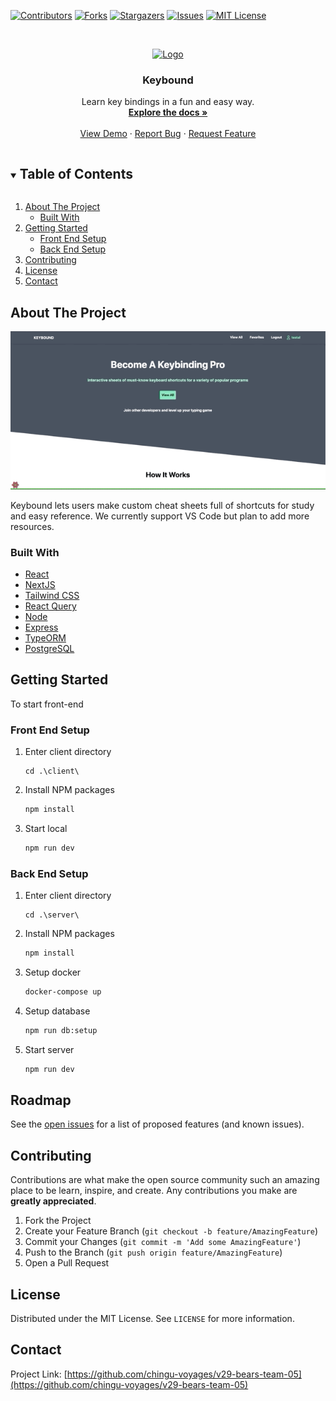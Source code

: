 [![Contributors][contributors-shield]][contributors-url]
[![Forks][forks-shield]][forks-url]
[![Stargazers][stars-shield]][stars-url]
[![Issues][issues-shield]][issues-url]
[![MIT License][license-shield]][license-url]



<!-- PROJECT LOGO -->
<br />
<p align="center">
  <a href="https://github.com/chingu-voyages/v29-bears-team-05">
    <img src="https://chingu.io/logo-with-text-192.png" alt="Logo" height="80">
  </a>

  <h3 align="center">Keybound</h3>

  <p align="center">
    Learn key bindings in a fun and easy way.
    <br />
    <a href="https://github.com/chingu-voyages/v29-bears-team-05"><strong>Explore the docs »</strong></a>
    <br />
    <br />
    <a href="https://keybound.vercel.app/">View Demo</a>
    ·
    <a href="https://github.com/chingu-voyages/v29-bears-team-05/issues">Report Bug</a>
    ·
    <a href="https://github.com/chingu-voyages/v29-bears-team-05/issues">Request Feature</a>
  </p>
</p>



<!-- TABLE OF CONTENTS -->
<details open="open">
  <summary><h2 style="display: inline-block">Table of Contents</h2></summary>
  <ol>
    <li>
      <a href="#about-the-project">About The Project</a>
      <ul>
        <li><a href="#built-with">Built With</a></li>
      </ul>
    </li>
    <li>
      <a href="#getting-started">Getting Started</a>
      <ul>
        <li><a href="#front-end-setup">Front End Setup</a></li>
        <li><a href="#back-end-setup">Back End Setup</a></li>
      </ul>
    </li>
    <li><a href="#contributing">Contributing</a></li>
    <li><a href="#license">License</a></li>
    <li><a href="#contact">Contact</a></li>
  </ol>
</details>



<!-- ABOUT THE PROJECT -->
## About The Project

<p align="center">
  <img src="https://github.com/chingu-voyages/v29-bears-team-05/blob/develop/client/public/images/keybound.gif?raw=true" />
</p>
Keybound lets users make custom cheat sheets full of shortcuts for study and easy reference. We currently support VS Code but plan to add more resources.


### Built With

* [React](https://reactjs.org/)
* [NextJS](https://nextjs.org/)
* [Tailwind CSS](https://tailwindcss.com/)
* [React Query](https://react-query.tanstack.com/)
* [Node](https://nodejs.org/)
* [Express](https://expressjs.com)
* [TypeORM](https://typeorm.io/#/)
* [PostgreSQL](https://www.postgresql.org/)

<!-- GETTING STARTED -->
## Getting Started


To start front-end

### Front End Setup

1. Enter client directory
   ```
   cd .\client\
   ```
2. Install NPM packages
   ```sh
   npm install
   ```
3. Start local
   ```sh
   npm run dev
   ```
   
### Back End Setup

1. Enter client directory
   ```
   cd .\server\
   ```
2. Install NPM packages
   ```sh
   npm install
   ```
3. Setup docker
   ```sh
   docker-compose up
   ```
4. Setup database
   ```sh
   npm run db:setup
   ```
5. Start server
   ```sh
   npm run dev
   ```
<!-- ROADMAP -->
## Roadmap

See the [open issues](https://github.com/chingu-voyages/v29-bears-team-05/issues) for a list of proposed features (and known issues).


<!-- CONTRIBUTING -->
## Contributing

Contributions are what make the open source community such an amazing place to be learn, inspire, and create. Any contributions you make are **greatly appreciated**.

1. Fork the Project
2. Create your Feature Branch (`git checkout -b feature/AmazingFeature`)
3. Commit your Changes (`git commit -m 'Add some AmazingFeature'`)
4. Push to the Branch (`git push origin feature/AmazingFeature`)
5. Open a Pull Request



<!-- LICENSE -->
## License

Distributed under the MIT License. See `LICENSE` for more information.



<!-- CONTACT -->
## Contact

Project Link: [https://github.com/chingu-voyages/v29-bears-team-05](https://github.com/chingu-voyages/v29-bears-team-05)

<!-- MARKDOWN LINKS & IMAGES -->
<!-- https://www.markdownguide.org/basic-syntax/#reference-style-links -->
[contributors-shield]: https://img.shields.io/github/contributors/chingu-voyages/v29-bears-team-05.svg?style=for-the-badge
[contributors-url]: https://github.com/chingu-voyages/v29-bears-team-05/graphs/contributors
[forks-shield]: https://img.shields.io/github/forks/chingu-voyages/v29-bears-team-05.svg?style=for-the-badge
[forks-url]: https://github.com/chingu-voyages/v29-bears-team-05/network/members
[stars-shield]: https://img.shields.io/github/stars/chingu-voyages/v29-bears-team-05.svg?style=for-the-badge
[stars-url]: https://github.com/chingu-voyages/v29-bears-team-05/stargazers
[issues-shield]: https://img.shields.io/github/issues/chingu-voyages/v29-bears-team-05.svg?style=for-the-badge
[issues-url]: https://github.com/chingu-voyages/v29-bears-team-05/issues
[license-shield]: https://img.shields.io/github/license/chingu-voyages/v29-bears-team-05.svg?style=for-the-badge
[license-url]: https://github.com/chingu-voyages/v29-bears-team-05/blob/master/LICENSE.txt
